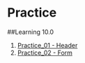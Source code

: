 # Practice
##Learning 10.0
1. [Practice_01 - Header](https://github.com/kn40r/Practice/blob/master/Practic_01/index.html)
2. [Practice_02 - Form](https://github.com/kn40r/Practice/blob/master/Practic_01/index.html)
